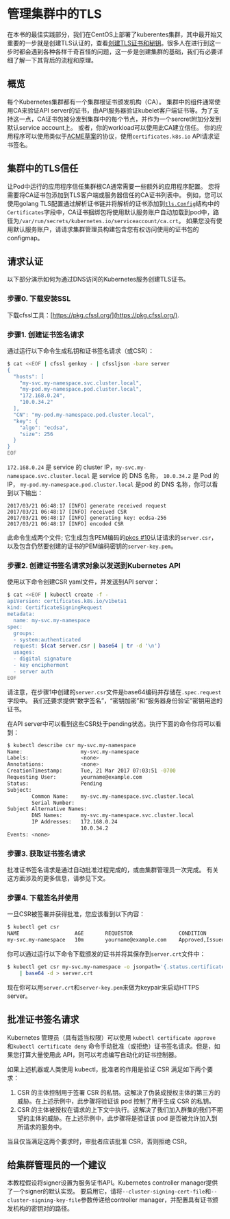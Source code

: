 # 管理集群中的TLS

在本书的最佳实践部分，我们在CentOS上部署了kuberentes集群，其中最开始又重要的一步就是创建TLS认证的，查看[创建TLS证书和秘钥](../practice/create-tls-and-secret-key.md)。很多人在进行到这一步时都会遇到各种各样千奇百怪的问题，这一步是创建集群的基础，我们有必要详细了解一下其背后的流程和原理。

## 概览

每个Kubernetes集群都有一个集群根证书颁发机构（CA）。 集群中的组件通常使用CA来验证API server的证书，由API服务器验证kubelet客户端证书等。为了支持这一点，CA证书包被分发到集群中的每个节点，并作为一个sercret附加分发到默认service account上。 或者，你的workload可以使用此CA建立信任。 你的应用程序可以使用类似于[ACME草案](https://github.com/ietf-wg-acme/acme/)的协议，使用`certificates.k8s.io` API请求证书签名。

## 集群中的TLS信任

让Pod中运行的应用程序信任集群根CA通常需要一些额外的应用程序配置。 您将需要将CA证书包添加到TLS客户端或服务器信任的CA证书列表中。 例如，您可以使用golang TLS配置通过解析证书链并将解析的证书添加到[`tls.Config`](https://godoc.org/crypto/tls#Config)结构中的`Certificates`字段中，CA证书捆绑包将使用默认服务账户自动加载到pod中，路径为`/var/run/secrets/kubernetes.io/serviceaccount/ca.crt`。 如果您没有使用默认服务账户，请请求集群管理员构建包含您有权访问使用的证书包的configmap。

## 请求认证

以下部分演示如何为通过DNS访问的Kubernetes服务创建TLS证书。

### 步骤0. 下载安装SSL

下载cfssl工具：[https://pkg.cfssl.org/](https://pkg.cfssl.org/).

### 步骤1. 创建证书签名请求

通过运行以下命令生成私钥和证书签名请求（或CSR）：

```Bash
$ cat <<EOF | cfssl genkey - | cfssljson -bare server
{
  "hosts": [
    "my-svc.my-namespace.svc.cluster.local",
    "my-pod.my-namespace.pod.cluster.local",
    "172.168.0.24",
    "10.0.34.2"
  ],
  "CN": "my-pod.my-namespace.pod.cluster.local",
  "key": {
    "algo": "ecdsa",
    "size": 256
  }
}
EOF
```

 `172.168.0.24` 是 service 的 cluster IP，`my-svc.my-namespace.svc.cluster.local` 是 service 的 DNS 名称， `10.0.34.2` 是 Pod 的 IP， `my-pod.my-namespace.pod.cluster.local` 是pod 的 DNS 名称，你可以看到以下输出：

```
2017/03/21 06:48:17 [INFO] generate received request
2017/03/21 06:48:17 [INFO] received CSR
2017/03/21 06:48:17 [INFO] generating key: ecdsa-256
2017/03/21 06:48:17 [INFO] encoded CSR
```

此命令生成两个文件; 它生成包含PEM编码的[pkcs #10](https://tools.ietf.org/html/rfc2986)认证请求的`server.csr`，以及包含仍然要创建的证书的PEM编码密钥的`server-key.pem`。

### 步骤2. 创建证书签名请求对象以发送到Kubernetes API

使用以下命令创建CSR yaml文件，并发送到API server：

```bash
$ cat <<EOF | kubectl create -f -
apiVersion: certificates.k8s.io/v1beta1
kind: CertificateSigningRequest
metadata:
  name: my-svc.my-namespace
spec:
  groups:
  - system:authenticated
  request: $(cat server.csr | base64 | tr -d '\n')
  usages:
  - digital signature
  - key encipherment
  - server auth
EOF
```

请注意，在步骤1中创建的`server.csr`文件是base64编码并存储在`.spec.request`字段中。 我们还要求提供“数字签名”，“密钥加密”和“服务器身份验证”密钥用途的证书。

在API server中可以看到这些CSR处于pending状态。执行下面的命令你将可以看到：

```bash
$ kubectl describe csr my-svc.my-namespace
Name:                   my-svc.my-namespace
Labels:                 <none>
Annotations:            <none>
CreationTimestamp:      Tue, 21 Mar 2017 07:03:51 -0700
Requesting User:        yourname@example.com
Status:                 Pending
Subject:
        Common Name:    my-svc.my-namespace.svc.cluster.local
        Serial Number:
Subject Alternative Names:
        DNS Names:      my-svc.my-namespace.svc.cluster.local
        IP Addresses:   172.168.0.24
                        10.0.34.2
Events: <none>
```

### 步骤3. 获取证书签名请求

批准证书签名请求是通过自动批准过程完成的，或由集群管理员一次完成。 有关这方面涉及的更多信息，请参见下文。

### 步骤4. 下载签名并使用

一旦CSR被签署并获得批准，您应该看到以下内容：

```bash
$ kubectl get csr
NAME                  AGE       REQUESTOR               CONDITION
my-svc.my-namespace   10m       yourname@example.com    Approved,Issued
```

你可以通过运行以下命令下载颁发的证书并将其保存到`server.crt`文件中：

```bash
$ kubectl get csr my-svc.my-namespace -o jsonpath='{.status.certificate}' \
    | base64 -d > server.crt
```

现在你可以用`server.crt`和`server-key.pem`来做为keypair来启动HTTPS server。

## 批准证书签名请求

Kubernetes 管理员（具有适当权限）可以使用 `kubectl certificate approve` 和`kubectl certificate deny` 命令手动批准（或拒绝）证书签名请求。但是，如果您打算大量使用此 API，则可以考虑编写自动化的证书控制器。

如果上述机器或人类使用 kubectl，批准者的作用是验证 CSR 满足如下两个要求：

1. CSR 的主体控制用于签署 CSR 的私钥。这解决了伪装成授权主体的第三方的威胁。在上述示例中，此步骤将验证该 pod 控制了用于生成 CSR 的私钥。
2. CSR 的主体被授权在请求的上下文中执行。这解决了我们加入群集的我们不期望的主体的威胁。在上述示例中，此步骤将是验证该 pod 是否被允许加入到所请求的服务中。

当且仅当满足这两个要求时，审批者应该批准 CSR，否则拒绝 CSR。

## 给集群管理员的一个建议

本教程假设将signer设置为服务证书API。Kubernetes controller manager提供了一个signer的默认实现。 要启用它，请将`--cluster-signing-cert-file`和`--cluster-signing-key-file`参数传递给controller manager，并配置具有证书颁发机构的密钥对的路径。
